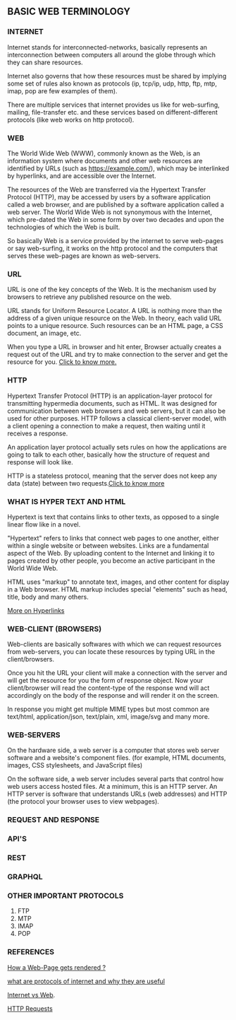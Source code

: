 ## BASIC WEB TERMINOLOGY

### INTERNET

Internet stands for interconnected-networks, basically represents an interconnection between computers all around the globe through which they can share resources.

Internet also governs that how these resources must be shared by implying some set of rules also known as protocols (ip, tcp/ip, udp, http, ftp, mtp, imap, pop are few examples of them).

There are multiple services that internet provides us like for web-surfing, mailing, file-transfer etc. and these services based on different-different protocols (like web works on http protocol).

### WEB

The World Wide Web (WWW), commonly known as the Web, is an information system where documents and other web resources are identified by URLs (such as https://example.com/), which may be interlinked by hyperlinks, and are accessible over the Internet.

The resources of the Web are transferred via the Hypertext Transfer Protocol (HTTP), may be accessed by users by a software application called a web browser, and are published by a software application called a web server. The World Wide Web is not synonymous with the Internet, which pre-dated the Web in some form by over two decades and upon the technologies of which the Web is built.

So basically Web is a service provided by the internet to serve web-pages or say web-surfing, it works on the http protocol and the computers that serves these web-pages are known as web-servers.

### URL

URL is one of the key concepts of the Web. It is the mechanism used by browsers to retrieve any published resource on the web.

URL stands for Uniform Resource Locator. A URL is nothing more than the address of a given unique resource on the Web. In theory, each valid URL points to a unique resource. Such resources can be an HTML page, a CSS document, an image, etc.

When you type a URL in browser and hit enter, Browser actually creates a request out of the URL and try to make connection to the server and get the resource for you. [Click to know more.]("https://developer.mozilla.org/en-US/docs/Learn/Common_questions/What_is_a_URL")

### HTTP

Hypertext Transfer Protocol (HTTP) is an application-layer protocol for transmitting hypermedia documents, such as HTML. It was designed for communication between web browsers and web servers, but it can also be used for other purposes. HTTP follows a classical client-server model, with a client opening a connection to make a request, then waiting until it receives a response.

An application layer protocol actually sets rules on how the applications are going to talk to each other, basically how the structure of request and response will look like.

HTTP is a stateless protocol, meaning that the server does not keep any data (state) between two requests.[Click to know more]("https://developer.mozilla.org/en-US/docs/Web/HTTP")

### WHAT IS HYPER TEXT AND HTML

Hypertext is text that contains links to other texts, as opposed to a single linear flow like in a novel.

"Hypertext" refers to links that connect web pages to one another, either within a single website or between websites. Links are a fundamental aspect of the Web. By uploading content to the Internet and linking it to pages created by other people, you become an active participant in the World Wide Web.

HTML uses "markup" to annotate text, images, and other content for display in a Web browser. HTML markup includes special "elements" such as head, title, body and many others.

[More on Hyperlinks]("https://developer.mozilla.org/en-US/docs/Learn/Common_questions/What_are_hyperlinks")

### WEB-CLIENT (BROWSERS)

Web-clients are basically softwares with which we can request resources from web-servers, you can locate these resources by typing URL in the client/browsers.

Once you hit the URL your client will make a connection with the server and will get the resource for you the form of response object. Now your client/browser will read the content-type of the response wnd will act accordingly on the body of the response and will render it on the screen.

In response you might get multiple MIME types but most common are text/html, application/json, text/plain, xml, image/svg and many more.

### WEB-SERVERS

On the hardware side, a web server is a computer that stores web server software and a website's component files. (for example, HTML documents, images, CSS stylesheets, and JavaScript files)

On the software side, a web server includes several parts that control how web users access hosted files. At a minimum, this is an HTTP server. An HTTP server is software that understands URLs (web addresses) and HTTP (the protocol your browser uses to view webpages).

### REQUEST AND RESPONSE

### API'S

### REST

### GRAPHQL

### OTHER IMPORTANT PROTOCOLS

1. FTP
2. MTP
3. IMAP
4. POP

### REFERENCES

[How a Web-Page gets rendered ?]("https://medium.com/jspoint/how-the-browser-renders-a-web-page-dom-cssom-and-rendering-df10531c9969#:~:text=When%20a%20web%20page%20is,the%20Render%2DTree%20from%20it.")

[what are protocols of internet and why they are useful]("https://www.youtube.com/watch?v=vv4y_uOneC0&ab_channel=TechTerms")

[Internet vs Web]("https://www.youtube.com/watch?v=Pc8-T2_22WM&ab_channel=TheTechAcademy-OnlineCodingBootcampsandTradeSchool").

[HTTP Requests]("https://www.codecademy.com/articles/http-requests")
